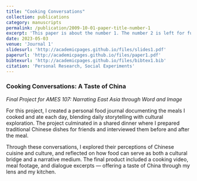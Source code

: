 ```yaml
---
title: "Cooking Conversations"
collection: publications
category: manuscripts
permalink: /publication/2009-10-01-paper-title-number-1
excerpt: 'This paper is about the number 1. The number 2 is left for future work.'
date: 2023-05-03
venue: 'Journal 1'
slidesurl: 'http://academicpages.github.io/files/slides1.pdf'
paperurl: 'http://academicpages.github.io/files/paper1.pdf'
bibtexurl: 'http://academicpages.github.io/files/bibtex1.bib'
citation: 'Personal Research, Social Experiments'
---
```


### Cooking Conversations: A Taste of China  
*Final Project for AMES 107: Narrating East Asia through Word and Image*

For this project, I created a personal food journal documenting the meals I cooked and ate each day, blending daily storytelling with cultural exploration. The project culminated in a shared dinner where I prepared traditional Chinese dishes for friends and interviewed them before and after the meal. 

Through these conversations, I explored their perceptions of Chinese cuisine and culture, and reflected on how food can serve as both a cultural bridge and a narrative medium. The final product included a cooking video, meal footage, and dialogue excerpts — offering a taste of China through my lens and my kitchen.

